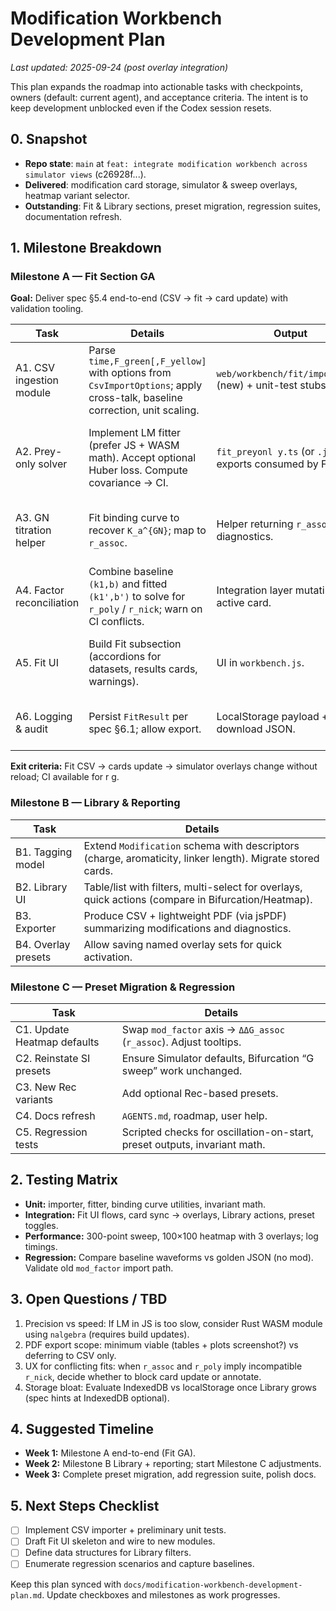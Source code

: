 # Modification Workbench Development Plan

_Last updated: 2025-09-24 (post overlay integration)_

This plan expands the roadmap into actionable tasks with checkpoints, owners (default: current agent), and acceptance criteria. The intent is to keep development unblocked even if the Codex session resets.

## 0. Snapshot
- **Repo state**: `main` at `feat: integrate modification workbench across simulator views` (c26928f...).
- **Delivered**: modification card storage, simulator & sweep overlays, heatmap variant selector.
- **Outstanding**: Fit & Library sections, preset migration, regression suites, documentation refresh.

## 1. Milestone Breakdown

### Milestone A — Fit Section GA
**Goal:** Deliver spec §5.4 end-to-end (CSV → fit → card update) with validation tooling.

| Task | Details | Output | Notes |
| --- | --- | --- | --- |
| A1. CSV ingestion module | Parse `time,F_green[,F_yellow]` with options from `CsvImportOptions`; apply cross-talk, baseline correction, unit scaling. | `web/workbench/fit/importer.js` (new) + unit-test stubs. | Mirror spec §7.1. Fail-fast on malformed headers. |
| A2. Prey-only solver | Implement LM fitter (prefer JS + WASM math). Accept optional Huber loss. Compute covariance → CI. | `fit_preyonl y.ts` (or `.js`) with exports consumed by Fit UI. | Use deterministic seed for any random init (spec §4, §8.1). |
| A3. GN titration helper | Fit binding curve to recover `K_a^{GN}`; map to `r_assoc`. | Helper returning `r_assoc`, CI, diagnostics. | Provide linear fallback if saturation fit fails (§8.3). |
| A4. Factor reconciliation | Combine baseline `(k1,b)` and fitted `(k1',b')` to solve for `r_poly` / `r_nick`; warn on CI conflicts. | Integration layer mutating the active card. | Use spec eqn in §4 and §8.2. |
| A5. Fit UI | Build Fit subsection (accordions for datasets, results cards, warnings). | UI in `workbench.js`. | Include drag/drop and clipboard paste. |
| A6. Logging & audit | Persist `FitResult` per spec §6.1; allow export. | LocalStorage payload + download JSON. | Keep timestamp + dataset hash. |

**Exit criteria:** Fit CSV → cards update → simulator overlays change without reload; CI available for r
g.

### Milestone B — Library & Reporting
| Task | Details |
| --- | --- |
| B1. Tagging model | Extend `Modification` schema with descriptors (charge, aromaticity, linker length). Migrate stored cards. |
| B2. Library UI | Table/list with filters, multi-select for overlays, quick actions (compare in Bifurcation/Heatmap). |
| B3. Exporter | Produce CSV + lightweight PDF (via jsPDF) summarizing modifications and diagnostics. |
| B4. Overlay presets | Allow saving named overlay sets for quick activation. |

### Milestone C — Preset Migration & Regression
| Task | Details |
| --- | --- |
| C1. Update Heatmap defaults | Swap `mod_factor` axis → `ΔΔG_assoc` (`r_assoc`). Adjust tooltips. |
| C2. Reinstate SI presets | Ensure Simulator defaults, Bifurcation “G sweep” work unchanged. |
| C3. New Rec variants | Add optional Rec-based presets. |
| C4. Docs refresh | `AGENTS.md`, roadmap, user help. |
| C5. Regression tests | Scripted checks for oscillation-on-start, preset outputs, invariant math. |

## 2. Testing Matrix
- **Unit:** importer, fitter, binding curve utilities, invariant math.
- **Integration:** Fit UI flows, card sync → overlays, Library actions, preset toggles.
- **Performance:** 300-point sweep, 100×100 heatmap with 3 overlays; log timings.
- **Regression:** Compare baseline waveforms vs golden JSON (no mod). Validate old `mod_factor` import path.

## 3. Open Questions / TBD
1. Precision vs speed: If LM in JS is too slow, consider Rust WASM module using `nalgebra` (requires build updates).
2. PDF export scope: minimum viable (tables + plots screenshot?) vs deferring to CSV only.
3. UX for conflicting fits: when `r_assoc` and `r_poly` imply incompatible `r_nick`, decide whether to block card update or annotate.
4. Storage bloat: Evaluate IndexedDB vs localStorage once Library grows (spec hints at IndexedDB optional).

## 4. Suggested Timeline
- **Week 1:** Milestone A end-to-end (Fit GA).
- **Week 2:** Milestone B Library + reporting; start Milestone C adjustments.
- **Week 3:** Complete preset migration, add regression suite, polish docs.

## 5. Next Steps Checklist
- [ ] Implement CSV importer + preliminary unit tests.
- [ ] Draft Fit UI skeleton and wire to new modules.
- [ ] Define data structures for Library filters.
- [ ] Enumerate regression scenarios and capture baselines.

Keep this plan synced with `docs/modification-workbench-development-plan.md`. Update checkboxes and milestones as work progresses.
